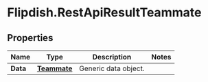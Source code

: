 # Flipdish.RestApiResultTeammate

## Properties
Name | Type | Description | Notes
------------ | ------------- | ------------- | -------------
**Data** | [**Teammate**](Teammate.md) | Generic data object. | 


